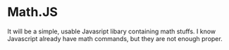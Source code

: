 # Math.JS
It will be a simple, usable Javasript libary containing math stuffs. I know Javascript already have math commands, but they are not enough proper.
